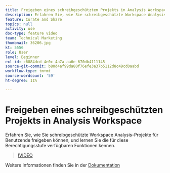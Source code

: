 ```yaml
---
title: Freigeben eines schreibgeschützten Projekts in Analysis Workspace
description: Erfahren Sie, wie Sie schreibgeschützte Workspace Analysis-Projekte für Benutzende freigeben können, und lernen Sie die für diese Berechtigungsstufe verfügbaren Funktionen kennen.
feature: Curate and Share
topics: null
activity: use
doc-type: feature video
team: Technical Marketing
thumbnail: 36206.jpg
kt: 5556
role: User
level: Beginner
exl-id: c6884dcd-4e0c-4a7a-aa6e-670db4111145
source-git-commit: b80d4af99da80f76efe3a37b5112d8c49cd0aabd
workflow-type: tm+mt
source-wordcount: '59'
ht-degree: 11%

---
```


# Freigeben eines schreibgeschützten Projekts in Analysis Workspace

Erfahren Sie, wie Sie schreibgeschützte Workspace Analysis-Projekte für Benutzende freigeben können, und lernen Sie die für diese Berechtigungsstufe verfügbaren Funktionen kennen.

>[!VIDEO](https://video.tv.adobe.com/v/36206/?quality=12&learn=on)

Weitere Informationen finden Sie in der [Dokumentation](https://experienceleague.adobe.com/docs/analytics/analyze/analysis-workspace/curate-share/view-only-projects.html?lang=de)
